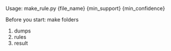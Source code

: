 Usage: make_rule.py {file_name} {min_support} {min_confidence}

Before you start:
make folders
1. dumps
2. rules
3. result